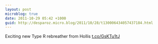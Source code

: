 ```yaml
---
layout: post
microblog: true
date: 2011-10-29 05:42 +1000
guid: http://desparoz.micro.blog/2011/10/28/t130006434057437184.html
---
```

Exciting new Type R rebreather from Hollis [t.co/GsKTu1tJ](http://t.co/GsKTu1tJ)
